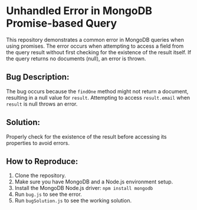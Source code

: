 # Unhandled Error in MongoDB Promise-based Query

This repository demonstrates a common error in MongoDB queries when using promises. The error occurs when attempting to access a field from the query result without first checking for the existence of the result itself.  If the query returns no documents (null), an error is thrown.

## Bug Description:
The bug occurs because the `findOne` method might not return a document, resulting in a null value for `result`. Attempting to access `result.email` when `result` is null throws an error.

## Solution:
Properly check for the existence of the result before accessing its properties to avoid errors.

## How to Reproduce:
1. Clone the repository.
2. Make sure you have MongoDB and a Node.js environment setup.
3. Install the MongoDB Node.js driver: `npm install mongodb`
4. Run `bug.js` to see the error.
5. Run `bugSolution.js` to see the working solution.